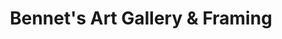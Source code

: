 ---
title: "Bennet's Art Gallery & Framing"
url: /greenville/bennets-art-gallery-and-framing/
shop: art
---